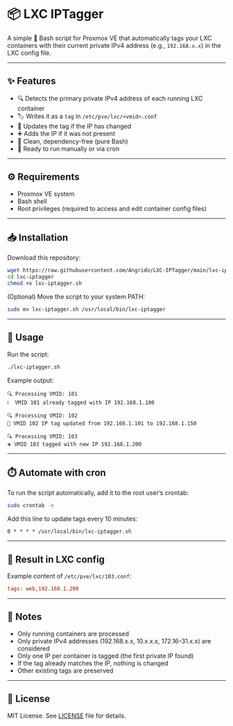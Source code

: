 # 📦 LXC IPTagger

A simple 🔧 Bash script for Proxmox VE that automatically tags your LXC containers with their current private IPv4 address (e.g., `192.168.x.x`) in the LXC config file.

---

## ✨ Features

- 🔍 Detects the primary private IPv4 address of each running LXC container
- 🏷️ Writes it as a `tag` in `/etc/pve/lxc/<vmid>.conf`
- 🔁 Updates the tag if the IP has changed
- ➕ Adds the IP if it was not present
- 🔐 Clean, dependency-free (pure Bash)
- 🤖 Ready to run manually or via cron

---

## ⚙️ Requirements

- Proxmox VE system
- Bash shell
- Root privileges (required to access and edit container config files)

---

## 📥 Installation

Download this repository:

```bash
wget https://raw.githubusercontent.com/Angrido/LXC-IPTagger/main/lxc-iptagger.sh -O lxc-iptagger.sh
cd lxc-iptagger
chmod +x lxc-iptagger.sh
````

(Optional) Move the script to your system PATH:

```bash
sudo mv lxc-iptagger.sh /usr/local/bin/lxc-iptagger
```

---

## 🚀 Usage

Run the script:

```bash
./lxc-iptagger.sh
```

Example output:

```
🔍 Processing VMID: 101
ℹ️  VMID 101 already tagged with IP 192.168.1.100

🔍 Processing VMID: 102
🔁 VMID 102 IP tag updated from 192.168.1.101 to 192.168.1.150

🔍 Processing VMID: 103
➕ VMID 103 tagged with new IP 192.168.1.200
```

---

## ⏱️ Automate with cron

To run the script automatically, add it to the root user’s crontab:

```bash
sudo crontab -e
```

Add this line to update tags every 10 minutes:

```cron
0 * * * * /usr/local/bin/lxc-iptagger.sh
```

---

## 🧾 Result in LXC config

Example content of `/etc/pve/lxc/103.conf`:

```ini
tags: web,192.168.1.200
```

---

## 📌 Notes

* Only running containers are processed
* Only private IPv4 addresses (192.168.x.x, 10.x.x.x, 172.16–31.x.x) are considered
* Only one IP per container is tagged (the first private IP found)
* If the tag already matches the IP, nothing is changed
* Other existing tags are preserved

---

## 🪪 License

MIT License. See [LICENSE](LICENSE) file for details.

